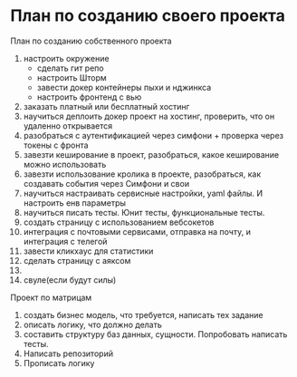 # План по созданию своего проекта

План по созданию собственного проекта

1. настроить окружение
    - сделать гит репо
    - настроить Шторм
    - завести докер контейнеры пыхи и нджинкса
    - настроить фронтенд с вью
2. заказать платный или бесплатный хостинг
3. научиться деплоить докер проект на хостинг, проверить, что он удаленно открывается
4. разобраться с аутентификацией через симфони + проверка через токены с фронта
5. завезти кеширование в проект, разобраться, какое кеширование можно использовать
6. завезти использование кролика в проекте, разобраться, как создавать события через Симфони и свои
7. научиться настраивать сервисные настройки, yaml файлы. И настроить енв параметры
8. научиться писать тесты. Юнит тесты, функциональные тесты.
9. создать страницу с использованием вебсокетов
10. интеграция с почтовыми сервисами, отправка на почту, и интеграция с телегой
11. завести кликхаус для статистики
12. сделать страницу с аяксом
13. 
14. свуле(если будут силы)

Проект по матрицам

1. создать бизнес модель, что требуется, написать тех задание
2. описать логику, что должно делать
3. составить структуру баз данных, сущности. Попробовать написать тесты.
4. Написать репозиторий
5. Прописать логику